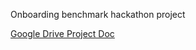 Onboarding benchmark hackathon project

[Google Drive Project Doc](https://docs.google.com/document/d/1HJZSNgL5FaJuVPW1UBJNcoumAmmRR2Ff-uwVcDowQiU/edit)